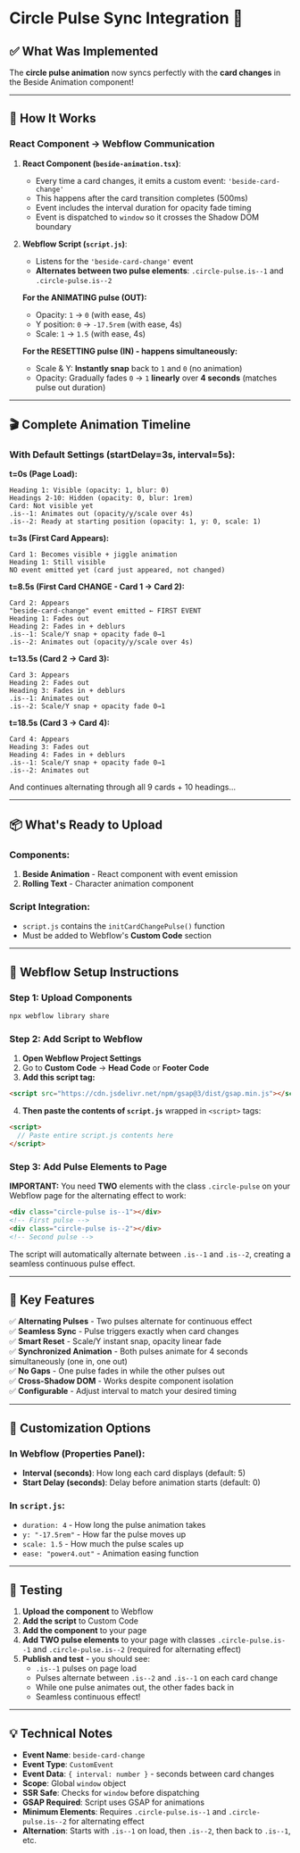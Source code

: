 # Circle Pulse Sync Integration 🎯

## ✅ What Was Implemented

The **circle pulse animation** now syncs perfectly with the **card changes** in the Beside Animation component!

---

## 🔧 How It Works

### **React Component → Webflow Communication**

1. **React Component (`beside-animation.tsx`)**:

   - Every time a card changes, it emits a custom event: `'beside-card-change'`
   - This happens after the card transition completes (500ms)
   - Event includes the interval duration for opacity fade timing
   - Event is dispatched to `window` so it crosses the Shadow DOM boundary

2. **Webflow Script (`script.js`)**:

   - Listens for the `'beside-card-change'` event
   - **Alternates between two pulse elements**: `.circle-pulse.is--1` and `.circle-pulse.is--2`

   **For the ANIMATING pulse (OUT):**

   - Opacity: `1` → `0` (with ease, 4s)
   - Y position: `0` → `-17.5rem` (with ease, 4s)
   - Scale: `1` → `1.5` (with ease, 4s)

   **For the RESETTING pulse (IN) - happens simultaneously:**

   - Scale & Y: **Instantly snap** back to `1` and `0` (no animation)
   - Opacity: Gradually fades `0` → `1` **linearly** over **4 seconds** (matches pulse out duration)

---

## 🎬 Complete Animation Timeline

### **With Default Settings (startDelay=3s, interval=5s):**

**t=0s (Page Load):**

```
Heading 1: Visible (opacity: 1, blur: 0)
Headings 2-10: Hidden (opacity: 0, blur: 1rem)
Card: Not visible yet
.is--1: Animates out (opacity/y/scale over 4s)
.is--2: Ready at starting position (opacity: 1, y: 0, scale: 1)
```

**t=3s (First Card Appears):**

```
Card 1: Becomes visible + jiggle animation
Heading 1: Still visible
NO event emitted yet (card just appeared, not changed)
```

**t=8.5s (First Card CHANGE - Card 1 → Card 2):**

```
Card 2: Appears
"beside-card-change" event emitted ← FIRST EVENT
Heading 1: Fades out
Heading 2: Fades in + deblurs
.is--1: Scale/Y snap + opacity fade 0→1
.is--2: Animates out (opacity/y/scale over 4s)
```

**t=13.5s (Card 2 → Card 3):**

```
Card 3: Appears
Heading 2: Fades out
Heading 3: Fades in + deblurs
.is--1: Animates out
.is--2: Scale/Y snap + opacity fade 0→1
```

**t=18.5s (Card 3 → Card 4):**

```
Card 4: Appears
Heading 3: Fades out
Heading 4: Fades in + deblurs
.is--1: Scale/Y snap + opacity fade 0→1
.is--2: Animates out
```

And continues alternating through all 9 cards + 10 headings...

---

## 📦 What's Ready to Upload

### **Components:**

1. **Beside Animation** - React component with event emission
2. **Rolling Text** - Character animation component

### **Script Integration:**

- `script.js` contains the `initCardChangePulse()` function
- Must be added to Webflow's **Custom Code** section

---

## 🚀 Webflow Setup Instructions

### **Step 1: Upload Components**

```bash
npx webflow library share
```

### **Step 2: Add Script to Webflow**

1. **Open Webflow Project Settings**
2. Go to **Custom Code** → **Head Code** or **Footer Code**
3. **Add this script tag:**

```html
<script src="https://cdn.jsdelivr.net/npm/gsap@3/dist/gsap.min.js"></script>
```

4. **Then paste the contents of `script.js`** wrapped in `<script>` tags:

```html
<script>
  // Paste entire script.js contents here
</script>
```

### **Step 3: Add Pulse Elements to Page**

**IMPORTANT:** You need **TWO** elements with the class `.circle-pulse` on your Webflow page for the alternating effect to work:

```html
<div class="circle-pulse is--1"></div>
<!-- First pulse -->
<div class="circle-pulse is--2"></div>
<!-- Second pulse -->
```

The script will automatically alternate between `.is--1` and `.is--2`, creating a seamless continuous pulse effect.

---

## 🎯 Key Features

✅ **Alternating Pulses** - Two pulses alternate for continuous effect  
✅ **Seamless Sync** - Pulse triggers exactly when card changes  
✅ **Smart Reset** - Scale/Y instant snap, opacity linear fade  
✅ **Synchronized Animation** - Both pulses animate for 4 seconds simultaneously (one in, one out)  
✅ **No Gaps** - One pulse fades in while the other pulses out  
✅ **Cross-Shadow DOM** - Works despite component isolation  
✅ **Configurable** - Adjust interval to match your desired timing

---

## 🔄 Customization Options

### **In Webflow (Properties Panel):**

- **Interval (seconds)**: How long each card displays (default: 5)
- **Start Delay (seconds)**: Delay before animation starts (default: 0)

### **In `script.js`:**

- `duration: 4` - How long the pulse animation takes
- `y: "-17.5rem"` - How far the pulse moves up
- `scale: 1.5` - How much the pulse scales up
- `ease: "power4.out"` - Animation easing function

---

## 🧪 Testing

1. **Upload the component** to Webflow
2. **Add the script** to Custom Code
3. **Add the component** to your page
4. **Add TWO pulse elements** to your page with classes `.circle-pulse.is--1` and `.circle-pulse.is--2` (required for alternating effect)
5. **Publish and test** - you should see:
   - `.is--1` pulses on page load
   - Pulses alternate between `.is--2` and `.is--1` on each card change
   - While one pulse animates out, the other fades back in
   - Seamless continuous effect!

---

## 💡 Technical Notes

- **Event Name**: `beside-card-change`
- **Event Type**: `CustomEvent`
- **Event Data**: `{ interval: number }` - seconds between card changes
- **Scope**: Global `window` object
- **SSR Safe**: Checks for `window` before dispatching
- **GSAP Required**: Script uses GSAP for animations
- **Minimum Elements**: Requires `.circle-pulse.is--1` and `.circle-pulse.is--2` for alternating effect
- **Alternation**: Starts with `.is--1` on load, then `.is--2`, then back to `.is--1`, etc.
